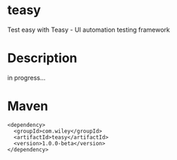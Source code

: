 # teasy
Test easy with Teasy - UI automation testing framework
# Description
in progress...
# Maven
```
<dependency>
  <groupId>com.wiley</groupId>
  <artifactId>teasy</artifactId>
  <version>1.0.0-beta</version>
</dependency>
```
